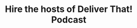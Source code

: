---
title: Hire the hosts of Deliver That! Podcast
description: We deliver for CEOs and owners of ambitious businesses
eleventyExcludeFromCollections: true
eleventyNavigation:
  key: Hire Podcast Hosts
  title: Hire
  parent: Podcast
  order: 60
  url: /deliver/
---
